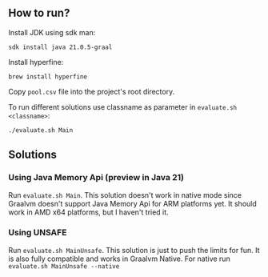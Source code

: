 ## How to run?
Install JDK using sdk man:
```
sdk install java 21.0.5-graal
```
Install hyperfine:
```
brew install hyperfine
```
Copy `pool.csv` file into the project's root directory.

To run different solutions use classname as parameter in `evaluate.sh <classname>`:
```
./evaluate.sh Main
```
## Solutions

### Using Java Memory Api (preview in Java 21)
Run `evaluate.sh Main`. This solution doesn't work in native mode since Graalvm doesn't support Java Memory Api for ARM platforms yet. It should work in AMD x64 platforms, but I haven't tried it.

### Using UNSAFE
Run `evaluate.sh MainUnsafe`. This solution is just to push the limits for fun. It is also fully compatible and works in Graalvm Native.
For native run `evaluate.sh MainUnsafe --native`

